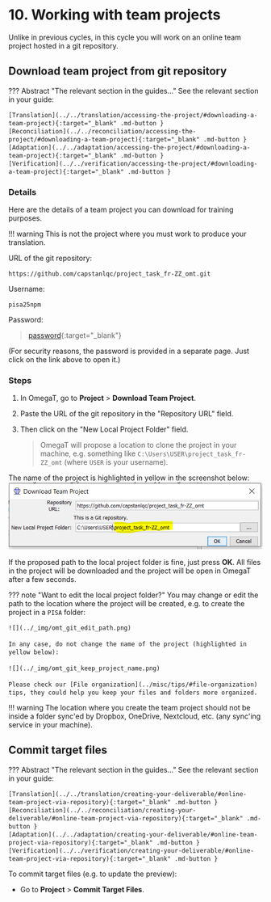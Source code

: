 # 10. Working with team projects

Unlike in previous cycles, in this cycle you will work on an online team project hosted in a git repository.

## Download team project from git repository

<!-- prettier-ignore -->
??? Abstract "The relevant section in the guides..."
    See the relevant section in your guide:

    [Translation](../../translation/accessing-the-project/#downloading-a-team-project){:target="_blank" .md-button }
    [Reconciliation](../../reconciliation/accessing-the-project/#downloading-a-team-project){:target="_blank" .md-button }
    [Adaptation](../../adaptation/accessing-the-project/#downloading-a-team-project){:target="_blank" .md-button }
    [Verification](../../verification/accessing-the-project/#downloading-a-team-project){:target="_blank" .md-button }

### Details

Here are the details of a team project you can download for training purposes.

<!-- prettier-ignore -->
!!! warning
    This is not the project where you must work to produce your translation.

URL of the git repository:

```url
https://github.com/capstanlqc/project_task_fr-ZZ_omt.git
```

Username:

```username
pisa25npm
```

Password:

> [password](http://cat.capstan.be/OmegaT/exercises/password.txt){:target="\_blank"}

(For security reasons, the password is provided in a separate page. Just click on the link above to open it.)

### Steps

1. In OmegaT, go to **Project** > **Download Team Project**.

2. Paste the URL of the git repository in the "Repository URL" field.

3. Then click on the "New Local Project Folder" field.

   > OmegaT will propose a location to clone the project in your machine, e.g. something like `C:\Users\USER\project_task_fr-ZZ_omt` (where `USER` is your username).

The name of the project is highlighted in yellow in the screenshot below:
![](../_img/omt_git_keep_project_name.png)

<!-- ![](../_img/omt_git_download.png) -->

If the proposed path to the local project folder is fine, just press **OK**. All files in the project will be downloaded and the project will be open in OmegaT after a few seconds.

<!-- prettier-ignore -->
??? note "Want to edit the local project folder?"
    You may change or edit the path to the location where the project will be created, e.g. to create the project in a `PISA` folder:

    ![](../_img/omt_git_edit_path.png)

    In any case, do not change the name of the project (highlighted in yellow below):

    ![](../_img/omt_git_keep_project_name.png)

    Please check our [File organization](../misc/tips/#file-organization) tips, they could help you keep your files and folders more organized.

<!-- prettier-ignore -->
!!! warning
    The location where you create the team project should not be inside a folder sync'ed by Dropbox, OneDrive, Nextcloud, etc. (any sync'ing service in your machine).

<!-- ![](../_img/omt_git_three_dots.png) -->

<!--

![](../_img/image001.png)

![](../_img/image002.png)

![](../_img/image003.png)

-->

## Commit target files

<!-- prettier-ignore -->
??? Abstract "The relevant section in the guides..."
    See the relevant section in your guide:

    [Translation](../../translation/creating-your-deliverable/#online-team-project-via-repository){:target="_blank" .md-button }
    [Reconciliation](../../reconciliation/creating-your-deliverable/#online-team-project-via-repository){:target="_blank" .md-button }
    [Adaptation](../../adaptation/creating-your-deliverable/#online-team-project-via-repository){:target="_blank" .md-button }
    [Verification](../../verification/creating-your-deliverable/#online-team-project-via-repository){:target="_blank" .md-button }

To commit target files (e.g. to update the preview):

- Go to **Project** > **Commit Target Files**.
